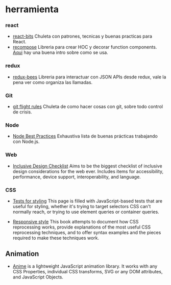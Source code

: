 # herramienta

### react  
- [react-bits](https://github.com/vasanthk/react-bits) Chuleta con patrones, tecnicas y buenas practicas para React.  
- [recompose](https://github.com/acdlite/recompose) Libreria para crear HOC y decorar function components. [Aqui](https://www.youtube.com/watch?v=SQtrgiLy3Fo) hay una
  buena intro sobre como se usa.

### redux  
- [redux-bees](https://github.com/cantierecreativo/redux-bees) Libreria para interactuar con JSON APIs desde redux, vale la pena ver como organiza las llamadas.


### Git
- [git flight rules](https://github.com/k88hudson/git-flight-rules) Chuleta de como hacer cosas con git, sobre todo control de crisis.

### Node
- [Node Best Practices](https://github.com/i0natan/nodebestpractices) Exhaustiva lista de buenas prácticas trabajando con Node.js.

### Web
- [Inclusive Design Checklist](https://github.com/Heydon/inclusive-design-checklist) Aims to be the biggest checklist of inclusive design considerations for the web ever. Includes items for accessibility, performance, device support, interoperability, and language.

### CSS
- [Tests for styling](https://codepen.io/tomhodgins/post/useful-tests-for-js-powered-styling) This page is filled with JavaScript-based tests that are useful for styling, whether it's trying to target selectors CSS can't normally reach, or trying to use element queries or container queries.

- [Responsive style](http://responsive.style/) This book attempts to document how CSS reprocessing works, provide explanations of the most useful CSS reprocessing techniques, and to offer syntax examples and the pieces required to make these techniques work.

## Animation  
- [Anime](https://github.com/juliangarnier/anime) is a lightweight JavaScript animation library. It works with any CSS Properties, individual CSS transforms, SVG or any DOM attributes, and JavaScript Objects.
